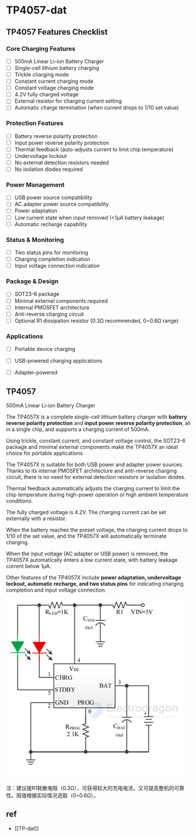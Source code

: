 
# TP4057-dat

## TP4057 Features Checklist

### Core Charging Features
- [ ] 500mA Linear Li-ion Battery Charger
- [ ] Single-cell lithium battery charging
- [ ] Trickle charging mode
- [ ] Constant current charging mode
- [ ] Constant voltage charging mode
- [ ] 4.2V fully charged voltage
- [ ] External resistor for charging current setting
- [ ] Automatic charge termination (when current drops to 1/10 set value)

### Protection Features
- [ ] Battery reverse polarity protection
- [ ] Input power reverse polarity protection
- [ ] Thermal feedback (auto-adjusts current to limit chip temperature)
- [ ] Undervoltage lockout
- [ ] No external detection resistors needed
- [ ] No isolation diodes required

### Power Management
- [ ] USB power source compatibility
- [ ] AC adapter power source compatibility
- [ ] Power adaptation
- [ ] Low current state when input removed (<1μA battery leakage)
- [ ] Automatic recharge capability

### Status & Monitoring
- [ ] Two status pins for monitoring
- [ ] Charging completion indication
- [ ] Input voltage connection indication

### Package & Design
- [ ] SOT23-6 package
- [ ] Minimal external components required
- [ ] Internal PMOSFET architecture
- [ ] Anti-reverse charging circuit
- [ ] Optional R1 dissipation resistor (0.3Ω recommended, 0~0.6Ω range)

### Applications
- [ ] Portable device charging
- [ ] USB-powered charging applications
- [ ] Adapter-powered


## TP4057 

500mA Linear Li-ion Battery Charger

The TP4057X is a complete single-cell lithium battery charger with **battery reverse polarity protection** and **input power reverse polarity protection**, all in a single chip, and supports a charging current of 500mA.

Using trickle, constant current, and constant voltage control, the SOT23-6 package and minimal external components make the TP4057X an ideal choice for portable applications.

The TP4057X is suitable for both USB power and adapter power sources. Thanks to its internal PMOSFET architecture and anti-reverse charging circuit, there is no need for external detection resistors or isolation diodes.

Thermal feedback automatically adjusts the charging current to limit the chip temperature during high-power operation or high ambient temperature conditions.

The fully charged voltage is 4.2V. The charging current can be set externally with a resistor.

When the battery reaches the preset voltage, the charging current drops to 1/10 of the set value, and the TP4057X will automatically terminate charging.

When the input voltage (AC adapter or USB power) is removed, the TP4057X automatically enters a low current state, with battery leakage current below 1μA.

Other features of the TP4057X include **power adaptation, undervoltage lockout, automatic recharge, and two status pins** for indicating charging completion and input voltage connection.

![](2025-06-25-18-29-59.png)

注：建议接R1耗散电阻（0.3Ω），可获得较大的充电电流，又可提高整机的可靠性。阻值根据实际情况选取（0~0.6Ω）。



## ref 

- [[TP-dat]]